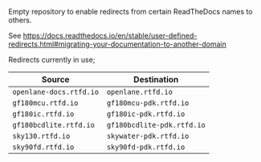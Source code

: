 Empty repository to enable redirects from certain ReadTheDocs names to others.

See https://docs.readthedocs.io/en/stable/user-defined-redirects.html#migrating-your-documentation-to-another-domain

Redirects currently in use;

| Source                  | Destination                |
| ----------------------- | -------------------------- |
| `openlane-docs.rtfd.io` | `openlane.rtfd.io`         |
| `gf180mcu.rtfd.io`      | `gf180mcu-pdk.rtfd.io`     |
| `gf180ic.rtfd.io`       | `gf180ic-pdk.rtfd.io`      |
| `gf180bcdlite.rtfd.io`  | `gf180bcdlite-pdk.rtfd.io` |
| `sky130.rtfd.io`        | `skywater-pdk.rtfd.io`     |
| `sky90fd.rtfd.io`       | `sky90fd-pdk.rtfd.io`      |
